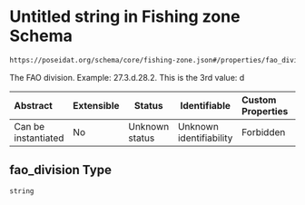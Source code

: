 # Untitled string in Fishing zone Schema

```txt
https://poseidat.org/schema/core/fishing-zone.json#/properties/fao_division
```

The FAO division. Example: 27.3.d.28.2. This is the 3rd value: d


| Abstract            | Extensible | Status         | Identifiable            | Custom Properties | Additional Properties | Access Restrictions | Defined In                                                                   |
| :------------------ | ---------- | -------------- | ----------------------- | :---------------- | --------------------- | ------------------- | ---------------------------------------------------------------------------- |
| Can be instantiated | No         | Unknown status | Unknown identifiability | Forbidden         | Allowed               | none                | [fishing-zone.json\*](schemas/core/fishing-zone.json "open original schema") |

## fao_division Type

`string`
